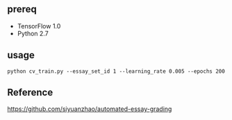 



## prereq 

- TensorFlow 1.0  
- Python 2.7

## usage   

`python cv_train.py --essay_set_id 1 --learning_rate 0.005 --epochs 200`


## Reference 

https://github.com/siyuanzhao/automated-essay-grading
